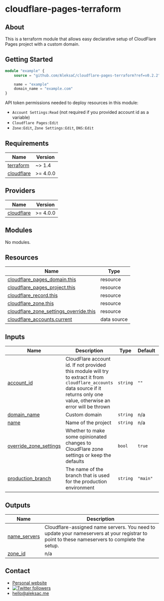 # cloudflare-pages-terraform

## About

This is a terraform module that allows easy declarative setup of CloudFlare Pages project with a custom domain.

## Getting Started

```terraform
module "example" {
    source = "github.com/AleksaC/cloudflare-pages-terraform?ref=v0.2.2"

    name = "example"
    domain_name = "example.com"
}
```

API token permissions needed to deploy resources in this module:
- `Account Settings:Read` (not required if you provided account id as a variable)
- `Cloudflare Pages:Edit`
- `Zone:Edit`, `Zone Settings:Edit`, `DNS:Edit`

<!-- BEGIN_TF_DOCS -->
## Requirements

| Name | Version |
|------|---------|
| <a name="requirement_terraform"></a> [terraform](#requirement\_terraform) | ~> 1.4 |
| <a name="requirement_cloudflare"></a> [cloudflare](#requirement\_cloudflare) | >= 4.0.0 |

## Providers

| Name | Version |
|------|---------|
| <a name="provider_cloudflare"></a> [cloudflare](#provider\_cloudflare) | >= 4.0.0 |

## Modules

No modules.

## Resources

| Name | Type |
|------|------|
| [cloudflare_pages_domain.this](https://registry.terraform.io/providers/cloudflare/cloudflare/latest/docs/resources/pages_domain) | resource |
| [cloudflare_pages_project.this](https://registry.terraform.io/providers/cloudflare/cloudflare/latest/docs/resources/pages_project) | resource |
| [cloudflare_record.this](https://registry.terraform.io/providers/cloudflare/cloudflare/latest/docs/resources/record) | resource |
| [cloudflare_zone.this](https://registry.terraform.io/providers/cloudflare/cloudflare/latest/docs/resources/zone) | resource |
| [cloudflare_zone_settings_override.this](https://registry.terraform.io/providers/cloudflare/cloudflare/latest/docs/resources/zone_settings_override) | resource |
| [cloudflare_accounts.current](https://registry.terraform.io/providers/cloudflare/cloudflare/latest/docs/data-sources/accounts) | data source |

## Inputs

| Name | Description | Type | Default | Required |
|------|-------------|------|---------|:--------:|
| <a name="input_account_id"></a> [account\_id](#input\_account\_id) | CloudFlare account id. If not provided this module will try to extract it from `cloudflare_accounts` data source if it returns only one value, otherwise an error will be thrown | `string` | `""` | no |
| <a name="input_domain_name"></a> [domain\_name](#input\_domain\_name) | Custom domain | `string` | n/a | yes |
| <a name="input_name"></a> [name](#input\_name) | Name of the project | `string` | n/a | yes |
| <a name="input_override_zone_settings"></a> [override\_zone\_settings](#input\_override\_zone\_settings) | Whether to make some opinionated changes to CloudFlare zone settings or keep the defaults | `bool` | `true` | no |
| <a name="input_production_branch"></a> [production\_branch](#input\_production\_branch) | The name of the branch that is used for the production environment | `string` | `"main"` | no |

## Outputs

| Name | Description |
|------|-------------|
| <a name="output_name_servers"></a> [name\_servers](#output\_name\_servers) | Cloudflare-assigned name servers. You need to update your nameservers at your registrar to point to these nameservers to complete the setup. |
| <a name="output_zone_id"></a> [zone\_id](#output\_zone\_id) | n/a |
<!-- END_TF_DOCS -->

## Contact
- [Personal website](https://aleksac.me)
- <a target="_blank" href="http://twitter.com/aleksa_c_"><img alt='Twitter followers' src="https://img.shields.io/twitter/follow/aleksa_c_.svg?style=social"></a>
- hello@aleksac.me
